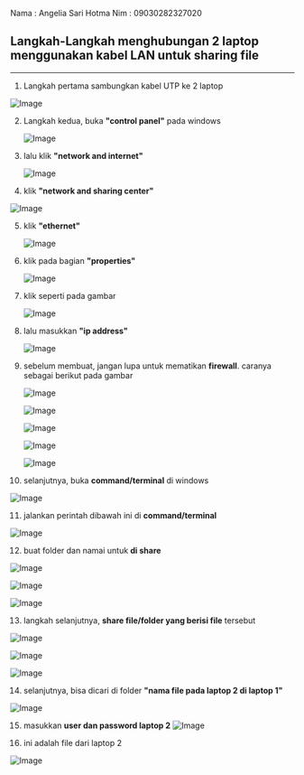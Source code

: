 Nama  : Angelia Sari Hotma
Nim   : 09030282327020

## Langkah-Langkah menghubungan 2 laptop menggunakan kabel LAN untuk sharing file
---
1. Langkah pertama sambungkan kabel UTP ke 2 laptop
   
  ![Image](https://github.com/user-attachments/assets/bbb4e555-8934-4df3-bfca-11a627ecd9d0)

2. Langkah kedua, buka **"control panel"** pada windows

   ![Image](https://github.com/user-attachments/assets/f7cdd89d-563d-4e5f-9fae-19df1cb0544f)

3. lalu klik **"network and internet"**

   ![Image](https://github.com/user-attachments/assets/8a5aa8db-c217-4718-a031-84bb55eca854)

4. klik **"network and sharing center"**

  ![Image](https://github.com/user-attachments/assets/bb962f95-c217-4fad-8543-f52474c19c5f)

5. klik **"ethernet"**

   ![Image](https://github.com/user-attachments/assets/f6375f88-5b4c-4a78-ab4b-ea7b4d1078a6)

6. klik pada bagian **"properties"**

   ![Image](https://github.com/user-attachments/assets/76069968-9cde-4177-ab8b-e255ce6ec026)

7. klik seperti pada gambar
   
   ![Image](https://github.com/user-attachments/assets/169e6fa5-be8c-497c-b172-4f27ff240af0)

8. lalu masukkan **"ip address"**

   ![Image](https://github.com/user-attachments/assets/59134905-fbc1-40bc-b591-79a963d49f69)

9. sebelum membuat, jangan lupa untuk mematikan **firewall**. caranya sebagai berikut pada gambar

     ![Image](https://github.com/user-attachments/assets/f7cdd89d-563d-4e5f-9fae-19df1cb0544f)

     ![Image](https://github.com/user-attachments/assets/f117f3a0-0787-46f6-8f69-7fd0a54bfd13)

     ![Image](https://github.com/user-attachments/assets/a6716dc1-b4c6-429c-8a8d-c721ace1c5ad)

     ![Image](https://github.com/user-attachments/assets/dc51410f-047f-4788-9e99-5898d957a3db)

     ![Image](https://github.com/user-attachments/assets/d18c9af7-e196-4a4c-8edb-53de1c03bd8d)

10. selanjutnya, buka **command/terminal** di windows

   ![Image](https://github.com/user-attachments/assets/b1b69923-b65b-4e9f-9dd7-1d2a0c7154b5)

11. jalankan perintah dibawah ini di **command/terminal**

   ![Image](https://github.com/user-attachments/assets/cad58a2c-5ab3-49e5-af2d-1908faae7b40)

12. buat folder dan namai untuk **di share**

   ![Image](https://github.com/user-attachments/assets/83ace65d-5cf1-43e2-9954-8f002d500ee2)

   ![Image](https://github.com/user-attachments/assets/bdca958f-eb6c-4de0-ab0a-7740fdbcd3e9)

   ![Image](https://github.com/user-attachments/assets/53818346-7b0d-4ce1-8bd4-1f1f6ceacffc)

13. langkah selanjutnya, **share file/folder yang berisi file** tersebut


   ![Image](https://github.com/user-attachments/assets/48601c2d-a765-4cad-911f-990b2a64e5a8)

   ![Image](https://github.com/user-attachments/assets/b55e1756-d5c1-422e-966c-f99b537e0d0c)

   ![Image](https://github.com/user-attachments/assets/4b1c3c75-0c78-4d25-8705-8365d030e99d)
   
14. selanjutnya, bisa dicari di folder **"nama file pada laptop 2 di laptop 1"**
    
   ![Image](https://github.com/user-attachments/assets/727f9bd7-cf6a-48d2-a796-e0d3d06cf3ad)
   
15. masukkan **user dan password laptop 2**
   ![Image](https://github.com/user-attachments/assets/b4a8efaf-b054-46b9-b0ca-2475abd6bb99)

16. ini adalah file dari laptop 2

   ![Image](https://github.com/user-attachments/assets/c6b78877-709c-4b30-b66f-50114c738390)

   


    

   

    

   


   


   
   
   



   
   
